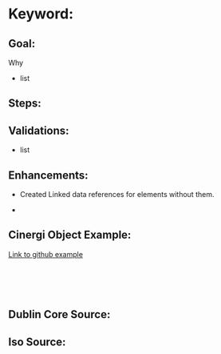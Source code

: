 # Keyword:

## Goal:
 Why
- list 

## Steps:

## Validations:
- list


## Enhancements:

- Created Linked data references for elements without them. 
-


## Cinergi Object Example:
[Link to github example](https://raw.githubusercontent.com/usgin/json-metadata/master/ExampleIndexTerms.json#)

```[json]


```

## Dublin Core Source:



## Iso Source: